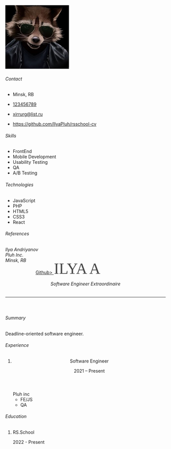 <!DOCTYPE html>
<html lang="en" moznomarginboxes>
    <head>
        <meta charset="utf-8" />
        <meta http-equiv="X-UA-Compatible" content="IE=edge;chrome=1" />
        <meta http-equiv="Content-Type" content="text/html;charset=UTF-8" />
        <meta name="google" content="notranslate" />
        <!-- Metadata (autofilled by "Save to HTML") -->
        <meta name="author" content="Ilya Andryianau" />
        <meta name="subject" content="A really good software engineer you should hire" />
        <meta name="keywords" content="coding, developing, hacking" />
        <meta name="date" content="2022-06-07" />
        <meta name="generator" content="html-resume-template" />
        <!-- Google Fonts, Normalize, and Font Awesome -->
        <link rel="stylesheet" type="text/css" href="https://fonts.googleapis.com/css?family=Cardo|Montserrat:300,400,500&amp;subset=latin-ext" crossorigin="anonymous" />
        <link rel="stylesheet" type="text/css" href="https://cdnjs.cloudflare.com/ajax/libs/normalize/8.0.0/normalize.min.css" integrity="sha256-oSrCnRYXvHG31SBifqP2PM1uje7SJUyX0nTwO2RJV54=" crossorigin="anonymous" />
        <link rel="stylesheet" type="text/css" href="https://use.fontawesome.com/releases/v5.1.0/css/all.css" integrity="sha384-lKuwvrZot6UHsBSfcMvOkWwlCMgc0TaWr+30HWe3a4ltaBwTZhyTEggF5tJv8tbt" crossorigin="anonymous" />
        <!-- Custom Styles -->
        <link rel="stylesheet" type="text/css" href="./paper.css" />
        <link rel="stylesheet" type="text/css" href="./styles.css" />
        <link rel="stylesheet" type="text/css" href="./typography.css" />
        <link rel="stylesheet" type="text/css" media="screen" href="./screen.css" />
        <link rel="stylesheet" type="text/css" media="print" href="./print.css" />
        <img src="https://github.com/IlyaPluh/rsschool-cv/blob/e4c030cf244f59f8ebc3c8faef70fbb3fa226cb3/1600253903_35.jpg" alt="avatar">
    </head>
    <body class="letter">
        <section id="save">
            <section class="sheet">
                <aside>
                    <section class="contact">
                        <h6>Contact</h6>
                        <ul>
                            <li>
                                <p><i class="fa fa-map-marker-alt" title="Location"></i> Minsk, RB</p>
                            </li>
                            <li>
                                <p><i class="fa fa-phone" title="Cell phone"></i> <a href="tel:123456789">123456789</a></p>
                            </li>
                            <li>
                                <p><i class="fa fa-envelope" title="Email"></i> <a href="mailto:xirrurg@list.ru">xirrurg@list.ru</a></p>
                            </li>
                            <li>
                                <p><i class="fab fa-github" title="GitHub"></i> <a href="https://github.com/IlyaPluh/rsschool-cv">https://github.com/IlyaPluh/rsschool-cv</a></p>
                            </li>
                        </ul>
                    </section>
                    <section class="skills">
                        <h6>Skills</h6>
                        <ul>
                            <li><span>FrontEnd</span></li>
                            <li><span>Mobile Development</span></li>
                            <li><span>Usability Testing</span></li>
                            <li><span>QA</span></li>
                            <li><span>A/B Testing</span></li>
                        </ul>
                    </section>
                    <section class="skills">
                        <h6>Technologies</h6>
                        <ul>
                            <li><span>JavaScript</span></li>
                            <li><span>PHP</span></li>
                            <li><span>HTML5</span></li>
                            <li><span>CSS3</span></li>
                            <li><span>React</span></li>
                        </ul>
                    </section>
                    <section class="references">
                        <h6>References</h6>
                        <address>
                            Ilya Andriyanov<br />
                            Pluh Inc.<br />
                        </address>
                        <address>
                            Minsk, RB<br />
                        </address>
                    </section>
                </aside>
                <section>
                    <header class="name" aria-label="IlyaA">
                        <a href="https://github.com/IlyaPluh/rsschool-cv">Github>
                            <svg width="257px" height="35px" viewBox="0 0 257 35" version="1.1" xmlns="http://www.w3.org/2000/svg" xmlns:xlink="http://www.w3.org/1999/xlink">
                                <g id="Page-1" stroke="none" stroke-width="1" fill="none" fill-rule="evenodd" font-family="Montserrat-Regular, Montserrat" font-size="48" font-weight="normal">
                                    <g id="Letter" transform="translate(-54.000000, -140.000000)" fill="#484848">
                                        <text id="ILYA-A">
                                            <tspan x="54.728" y="174">ILYA A</tspan>
                                        </text>
                                    </g>
                                </g>
                            </svg>
                        </a>
                        <h6>Software Engineer Extraordinaire</h6>
                        <hr />
                    </header>
                    <section>
                        <section class="summary">
                            <h6>Summary</h6>
                            <p>Deadline-oriented software engineer.</p>
                        </section>
                        <section class="experience">
                            <h6>Experience</h6>
                            <ol>
                                <li>
                                    <header>
                                        <p class="sanserif">Software Engineer</p>
                                        <time>2021 – Present</time>
                                    </header>
                                    <span>Pluh inc</span>
                                    <ul>
                                        <li>FE/JS</li>
                                        <li>QA</li>
                                    </ul>
                                </li>
                            </ol>
                        </section>
                        <section class="education">
                            <h6>Education</h6>
                            <ol>
                                <li>
                                    <div>
                                        <p class="sanserif">RS.School</p>
                                        <time>2022 - Present</time>
                                    </div>
                                </li>
                            </ol>
                        </section>
                    </section>
                </section>
            </section>
        </section>
    </body>
</html>

